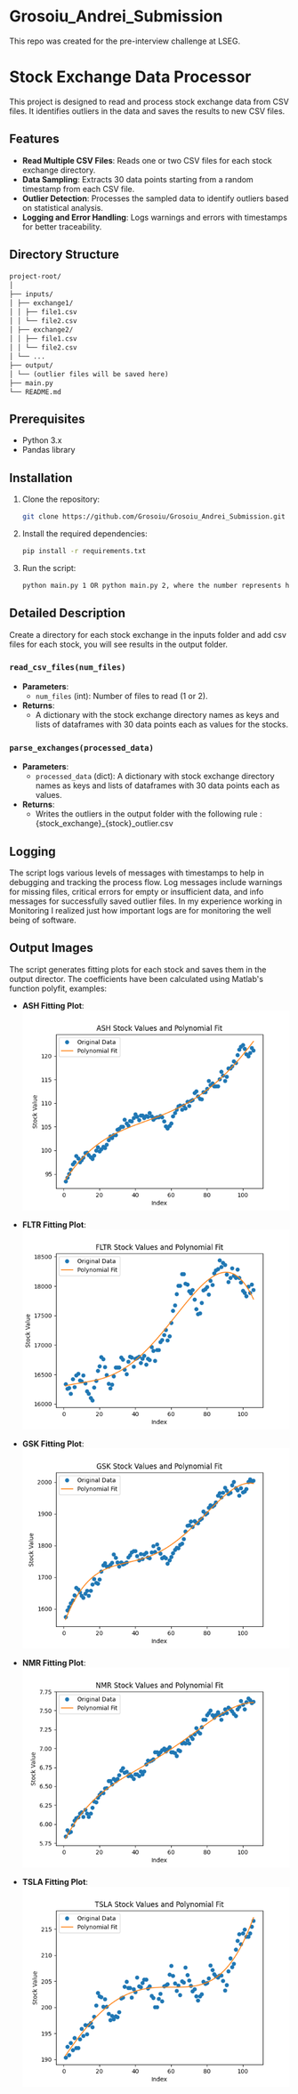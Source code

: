 # Grosoiu_Andrei_Submission
This repo was created for the pre-interview challenge at LSEG.

# Stock Exchange Data Processor

This project is designed to read and process stock exchange data from CSV files. It identifies outliers in the data and saves the results to new CSV files.

## Features

- **Read Multiple CSV Files**: Reads one or two CSV files for each stock exchange directory.
- **Data Sampling**: Extracts 30 data points starting from a random timestamp from each CSV file.
- **Outlier Detection**: Processes the sampled data to identify outliers based on statistical analysis.
- **Logging and Error Handling**: Logs warnings and errors with timestamps for better traceability.

## Directory Structure
```
project-root/
│
├── inputs/
│ ├── exchange1/
│ │ ├── file1.csv
│ │ └── file2.csv
│ ├── exchange2/
│ │ ├── file1.csv
│ │ └── file2.csv
│ └── ...
├── output/
│ └── (outlier files will be saved here)
├── main.py
└── README.md
```


## Prerequisites

- Python 3.x
- Pandas library

## Installation

1. Clone the repository:
    ```bash
    git clone https://github.com/Grosoiu/Grosoiu_Andrei_Submission.git
    ```
2. Install the required dependencies:
    ```bash
    pip install -r requirements.txt
    ```
2. Run the script:
    ```bash
    python main.py 1 OR python main.py 2, where the number represents how many files should be processed per stock exchange.
    ```


## Detailed Description

Create a directory for each stock exchange in the inputs folder and add csv files for each stock, you will see results in the output folder.

### `read_csv_files(num_files)`

- **Parameters**: 
  - `num_files` (int): Number of files to read (1 or 2).
- **Returns**: 
  - A dictionary with the stock exchange directory names as keys and lists of dataframes with 30 data points each as values for the stocks.


### `parse_exchanges(processed_data)`

- **Parameters**: 
  - `processed_data` (dict): A dictionary with stock exchange directory names as keys and lists of dataframes with 30 data points each as values.
- **Returns**: 
  - Writes the outliers in the output folder with the following rule : {stock_exchange}_{stock}_outlier.csv


## Logging

The script logs various levels of messages with timestamps to help in debugging and tracking the process flow. Log messages include warnings for missing files, critical errors for empty or insufficient data, and info messages for successfully saved outlier files. In my experience working in Monitoring I realized just how important logs are for monitoring the well being of software.

## Output Images

The script generates fitting plots for each stock and saves them in the output director. The coefficients have been calculated using Matlab's function polyfit, examples:

- **ASH Fitting Plot**:
  ![ASH Fitting Plot](output/ASH_fitting.png)
  
- **FLTR Fitting Plot**:
  ![FLTR Fitting Plot](output/FLTR_fitting.png)
  
- **GSK Fitting Plot**:
  ![GSK Fitting Plot](output/GSK_fitting.png)
  
- **NMR Fitting Plot**:
  ![NMR Fitting Plot](output/NMR_fitting.png)
  
- **TSLA Fitting Plot**:
  ![TSLA Fitting Plot](output/TSLA_fitting.png)



